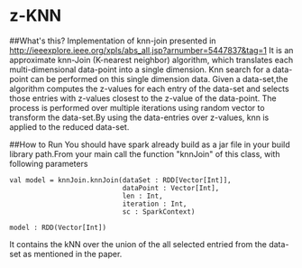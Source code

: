 z-KNN
================================

##What's this? 
Implementation of knn-join presented in http://ieeexplore.ieee.org/xpls/abs_all.jsp?arnumber=5447837&tag=1
It is an approximate knn-Join (K-nearest neighbor) algorithm, which translates each multi-dimensional data-point into a single dimension. Knn search for a data-point can be performed on this single dimension data.
Given a data-set,the algorithm computes the z-values for each entry of the data-set and selects those entries with z-values closest to the z-value of the data-point. The process is performed over multiple iterations using random vector to transform the data-set.By using the data-entries over z-values, knn is applied to the reduced data-set.

##How to Run
You should have spark already build as a jar file in your build library path.From your main call the function "knnJoin" of this class, with following parameters
```
val model = knnJoin.knnJoin(dataSet : RDD[Vector[Int]], 
                            dataPoint : Vector[Int], 
                            len : Int, 
                            iteration : Int, 
                            sc : SparkContext)

model : RDD(Vector[Int])
```
It contains the kNN over the union of the all selected entried from the data-set as mentioned in the paper.


